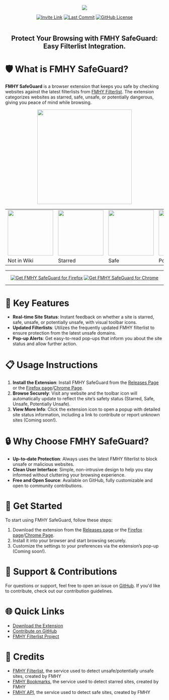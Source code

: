 <p align="center">
  <a href="https://github.com/fmhy/FMHY-SafeGuard/releases"><img src="https://github.com/fmhy/FMHY-SafeGuard/blob/main/assets/banner.png" /></a>
</p>
<div align="center">
  <a href="https://discord.com/invite/Stz6y6NgNg">
    <img src="https://img.shields.io/static/v1?label=Join&message=FMHY&color=c4b5fd" alt="Invite Link"></a>
  <a href="https://github.com/fmhy/FMHY-SafeGuard/commits/main/">
    <img src="https://img.shields.io/github/last-commit/fmhy/FMHY-SafeGuard?label=Last%20Commit&color=green" alt="Last Commit"></a>
  <a href="https://github.com/v/FMHY-SafeGuard/blob/main/LICENSE">
    <img src="https://img.shields.io/github/license/fmhy/FMHY-SafeGuard" alt="GitHub License"></a>
</div>
<br>
<h2> <div align="center"><b> Protect Your Browsing with FMHY SafeGuard: Easy Filterlist Integration. </b></div> </h2>

# 🛡️ What is FMHY SafeGuard?

**FMHY SafeGuard** is a browser extension that keeps you safe by checking websites against the latest filterlists from [FMHY Filterlist](https://github.com/fmhy/FMHYFilterlist). The extension categorizes websites as starred, safe, unsafe, or potentially dangerous, giving you peace of mind while browsing.

<p align="center">
  <img src="https://github.com/fmhy/FMHY-SafeGuard/blob/main/assets/header.png" style="width: 300px">
</p>

<div align="center">
  <table>
    <tr>
      <td><img src="https://github.com/fmhy/FMHY-SafeGuard/blob/main/assets/icons/default.png" style="width: 144px"></td>
      <td><img src="https://github.com/fmhy/FMHY-SafeGuard/blob/main/assets/icons/starred.png" style="width: 144px"></td>
      <td><img src="https://github.com/fmhy/FMHY-SafeGuard/blob/main/assets/icons/safe.png" style="width: 144px"></td>
      <td><img src="https://github.com/fmhy/FMHY-SafeGuard/blob/main/assets/icons/potentially_unsafe.png" style="width: 144px"></td>
      <td><img src="https://github.com/fmhy/FMHY-SafeGuard/blob/main/assets/icons/unsafe.png" style="width: 144px"></td>
    </tr>
    <tr>
      <td>Not in Wiki</td>
      <td>Starred</td>
      <td>Safe</td>
      <td>Potentially Unsafe</td>
      <td>Unsafe</td>
    </tr>
  </table>
</div>

***

<p align="center">
  <a href="https://addons.mozilla.org/en-US/firefox/addon/fmhy-safeguard/"><img src="https://github.com/fmhy/FMHY-SafeGuard/blob/main/assets/firefox_addon_image.png" alt="Get FMHY SafeGuard for Firefox"></a>
  <a href="https://chromewebstore.google.com/detail/fmhy-safeguard/ihcppnlmkfeclmehgdhjkglkbmiemnmp"><img src="https://github.com/fmhy/FMHY-SafeGuard/blob/main/assets/chrome_addon_image.png" alt="Get FMHY SafeGuard for Chrome"></a>
</div>

***

# 🌟 Key Features
- **Real-time Site Status**: Instant feedback on whether a site is starred, safe, unsafe, or potentially unsafe, with visual toolbar icons.
- **Updated Filterlists**: Utilizes the frequently updated FMHY filterlist to ensure protection from the latest unsafe domains.
- **Pop-up Alerts**: Get easy-to-read pop-ups that inform you about the site status and allow further action.

# 📋 Usage Instructions

1. **Install the Extension**: Install FMHY SafeGuard from the [Releases Page](https://github.com/fmhy/FMHY-SafeGuard/releases) or the [Firefox page](https://addons.mozilla.org/en-US/firefox/addon/fmhy-safeguard/)/[Chrome Page](https://chromewebstore.google.com/detail/fmhy-safeguard/ihcppnlmkfeclmehgdhjkglkbmiemnmp).
2. **Browse Securely**: Visit any website and the toolbar icon will automatically update to reflect the site’s safety status (Starred, Safe, Unsafe, Potentially Unsafe).
3. **View More Info**: Click the extension icon to open a popup with detailed site status information, including a link to contribute or report unknown sites (Coming soon!).

# 🔒 Why Choose FMHY SafeGuard?

- **Up-to-date Protection**: Always uses the latest FMHY filterlist to block unsafe or malicious websites.
- **Clean User Interface**: Simple, non-intrusive design to help you stay informed without cluttering your browsing experience.
- **Free and Open Source**: Available on GitHub, fully customizable and open to community contributions.

# 🚀 Get Started

To start using FMHY SafeGuard, follow these steps:
1. Download the extension from the [Releases page](https://github.com/fmhy/FMHY-SafeGuard/releases) or the [Firefox page](https://addons.mozilla.org/en-US/firefox/addon/fmhy-safeguard/)/[Chrome Page](https://chromewebstore.google.com/detail/fmhy-safeguard/ihcppnlmkfeclmehgdhjkglkbmiemnmp).
2. Install it into your browser and start browsing securely.
3. Customize the settings to your preferences via the extension’s pop-up (Coming soon!).

# 💬 Support & Contributions

For questions or support, feel free to open an issue on [GitHub](https://github.com/fmhy/FMHY-SafeGuard/issues). If you'd like to contribute, check out our contribution guidelines.

# 🌐 Quick Links
- [Download the Extension](https://github.com/fmhy/FMHY-SafeGuard/releases)
- [Contribute on GitHub](https://github.com/fmhy/FMHY-SafeGuard/pulls)
- [FMHY Filterlist Project](https://github.com/fmhy/FMHYFilterlist)

# 📜 Credits
- [FMHY Filterlist](https://github.com/fmhy/FMHYFilterlist), the service used to detect unsafe/potentially unsafe sites, created by FMHY
- [FMHY Bookmarks](https://github.com/fmhy/bookmarks), the service used to detect starred sites, created by FMHY
- [FMHY API](https://api.fmhy.net/single-page), the service used to detect safe sites, created by FMHY
